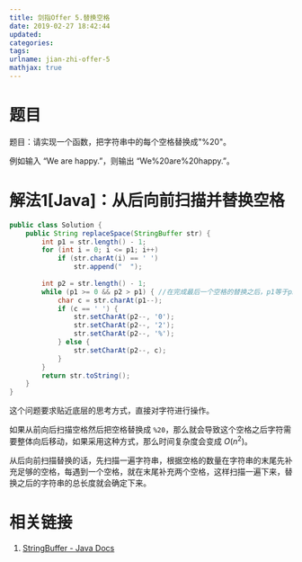```yaml
---
title: 剑指Offer 5.替换空格
date: 2019-02-27 18:42:44
updated:
categories:
tags:
urlname: jian-zhi-offer-5
mathjax: true
---
```


# 题目

题目：请实现一个函数，把字符串中的每个空格替换成"%20"。

例如输入 “We are happy.”，则输出 “We%20are%20happy.”。

<!-- more -->

# 解法1[Java]：从后向前扫描并替换空格

```java
public class Solution {
    public String replaceSpace(StringBuffer str) {
        int p1 = str.length() - 1;
        for (int i = 0; i <= p1; i++)
            if (str.charAt(i) == ' ')
                str.append("  ");
    
        int p2 = str.length() - 1;
        while (p1 >= 0 && p2 > p1) { //在完成最后一个空格的替换之后，p1等于p2
            char c = str.charAt(p1--);
            if (c == ' ') {
                str.setCharAt(p2--, '0');
                str.setCharAt(p2--, '2');
                str.setCharAt(p2--, '%');
            } else {
                str.setCharAt(p2--, c);
            }
        }
        return str.toString();
    }
}
```

这个问题要求贴近底层的思考方式，直接对字符进行操作。

如果从前向后扫描空格然后把空格替换成 `%20`，那么就会导致这个空格之后字符需要整体向后移动，如果采用这种方式，那么时间复杂度会变成 $O(n^2)$。

从后向前扫描替换的话，先扫描一遍字符串，根据空格的数量在字符串的末尾先补充足够的空格，每遇到一个空格，就在末尾补充两个空格，这样扫描一遍下来，替换之后的字符串的总长度就会确定下来。

# 相关链接

1. [StringBuffer - Java Docs](https://docs.oracle.com/javase/8/docs/api/java/lang/StringBuffer.html)

